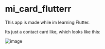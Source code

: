# mi_card_flutterr

This app is made while im learning Flutter.

Its just a contact card like, which looks like this: 

![image](https://user-images.githubusercontent.com/109692895/194928170-3afb029e-818f-4129-a913-990670b89157.png)
